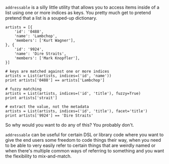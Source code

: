 `addressable` is a silly little utility that allows you to access items inside of a list using one or more indices as keys. You pretty much get to pretend pretend that a list is a souped-up dictionary.

    artists = [{
        'id': '0488', 
        'name': 'Lambchop', 
        'members': ['Kurt Wagner'], 
    }, {
        'id': '9924', 
        'name': 'Dire Straits', 
        'members': ['Mark Knopfler'], 
    }]

    # keys are matched against one or more indices
    artists = List(artists, indices=('id', 'name'))
    print artists['0488'] == artists['Lambchop']

    # fuzzy matching
    artists = List(artists, indices=('id', 'title'), fuzzy=True)
    print artists['strait']

    # extract the value, not the metadata
    artists = List(artists, indices=('id', 'title'), facet='title')
    print artists['9924'] == 'Dire Straits'

So why would you want to do any of this? You probably don't.

`addressable` can be useful for certain DSL or library code where you want to give the end users some freedom to code things their way, when you need to be able to very easily refer to certain things that are weirdly named or when there's multiple common ways of referring to something and you want the flexibility to mix-and-match.